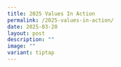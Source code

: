```yaml
---
title: 2025 Values In Action
permalink: /2025-values-in-action/
date: 2025-03-20
layout: post
description: ""
image: ""
variant: tiptap
---
```

